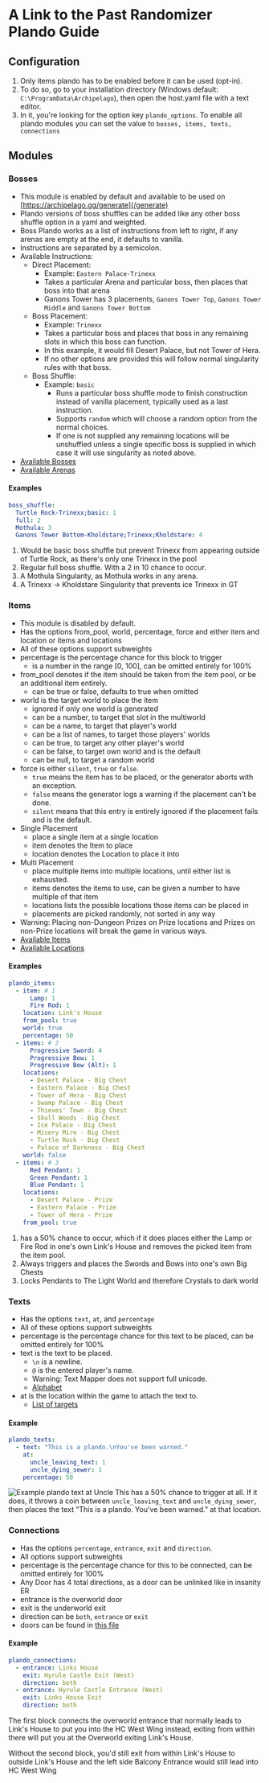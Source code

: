 # A Link to the Past Randomizer Plando Guide

## Configuration

1. Only items plando has to be enabled before it can be used (opt-in).
2. To do so, go to your installation directory (Windows default: `C:\ProgramData\Archipelago`), then open the host.yaml
   file with a text editor.
3. In it, you're looking for the option key `plando_options`. To enable all plando modules you can set the value
   to `bosses, items, texts, connections`

## Modules

### Bosses

- This module is enabled by default and available to be used on [https://archipelago.gg/generate](/generate)
- Plando versions of boss shuffles can be added like any other boss shuffle option in a yaml and weighted.
- Boss Plando works as a list of instructions from left to right, if any arenas are empty at the end, it defaults to
  vanilla.
- Instructions are separated by a semicolon.
- Available Instructions:
    - Direct Placement:
        - Example: `Eastern Palace-Trinexx`
        - Takes a particular Arena and particular boss, then places that boss into that arena
        - Ganons Tower has 3 placements, `Ganons Tower Top`, `Ganons Tower Middle` and `Ganons Tower Bottom`
    - Boss Placement:
        - Example: `Trinexx`
        - Takes a particular boss and places that boss in any remaining slots in which this boss can function.
        - In this example, it would fill Desert Palace, but not Tower of Hera.
        - If no other options are provided this will follow normal singularity rules with that boss.
    - Boss Shuffle:
        - Example: `basic`
            - Runs a particular boss shuffle mode to finish construction instead of vanilla placement, typically used as
              a last instruction.
            - Supports `random` which will choose a random option from the normal choices.
            - If one is not supplied any remaining locations will be unshuffled unless a single specific boss is
              supplied in which case it will use singularity as noted above.
- [Available Bosses](https://github.com/ArchipelagoMW/Archipelago/blob/main/worlds/alttp/Bosses.py#L135)
- [Available Arenas](https://github.com/ArchipelagoMW/Archipelago/blob/main/worlds/alttp/Bosses.py#L150)

#### Examples

```yaml
boss_shuffle:
  Turtle Rock-Trinexx;basic: 1
  full: 2
  Mothula: 3
  Ganons Tower Bottom-Kholdstare;Trinexx;Kholdstare: 4
```

1. Would be basic boss shuffle but prevent Trinexx from appearing outside of Turtle Rock, as there's only one Trinexx in
   the pool
2. Regular full boss shuffle. With a 2 in 10 chance to occur.
3. A Mothula Singularity, as Mothula works in any arena.
4. A Trinexx -> Kholdstare Singularity that prevents ice Trinexx in GT

### Items

- This module is disabled by default.
- Has the options from_pool, world, percentage, force and either item and location or items and locations
- All of these options support subweights
- percentage is the percentage chance for this block to trigger
    - is a number in the range [0, 100], can be omitted entirely for 100%
- from_pool denotes if the item should be taken from the item pool, or be an additional item entirely.
    - can be true or false, defaults to true when omitted
- world is the target world to place the item
    - ignored if only one world is generated
    - can be a number, to target that slot in the multiworld
    - can be a name, to target that player's world
    - can be a list of names, to target those players' worlds
    - can be true, to target any other player's world
    - can be false, to target own world and is the default
    - can be null, to target a random world
- force is either `silent`, `true` or `false`.
    - `true` means the item has to be placed, or the generator aborts with an exception.
    - `false` means the generator logs a warning if the placement can't be done.
    - `silent` means that this entry is entirely ignored if the placement fails and is the default.
- Single Placement
    - place a single item at a single location
    - item denotes the Item to place
    - location denotes the Location to place it into
- Multi Placement
    - place multiple items into multiple locations, until either list is exhausted.
    - items denotes the items to use, can be given a number to have multiple of that item
    - locations lists the possible locations those items can be placed in
    - placements are picked randomly, not sorted in any way
- Warning: Placing non-Dungeon Prizes on Prize locations and Prizes on non-Prize locations will break the game in
  various ways.
- [Available Items](https://github.com/ArchipelagoMW/Archipelago/blob/main/worlds/alttp/Items.py#L52)
- [Available Locations](https://github.com/ArchipelagoMW/Archipelago/blob/main/worlds/alttp/Regions.py#L434)

#### Examples

```yaml
plando_items:
  - item: # 1
      Lamp: 1
      Fire Rod: 1
    location: Link's House
    from_pool: true
    world: true
    percentage: 50
  - items: # 2
      Progressive Sword: 4
      Progressive Bow: 1
      Progressive Bow (Alt): 1
    locations:
      - Desert Palace - Big Chest
      - Eastern Palace - Big Chest
      - Tower of Hera - Big Chest
      - Swamp Palace - Big Chest
      - Thieves' Town - Big Chest
      - Skull Woods - Big Chest
      - Ice Palace - Big Chest
      - Misery Mire - Big Chest
      - Turtle Rock - Big Chest
      - Palace of Darkness - Big Chest
    world: false
  - items: # 3
      Red Pendant: 1
      Green Pendant: 1
      Blue Pendant: 1
    locations:
      - Desert Palace - Prize
      - Eastern Palace - Prize
      - Tower of Hera - Prize
    from_pool: true
```

1. has a 50% chance to occur, which if it does places either the Lamp or Fire Rod in one's own Link's House and removes
   the picked item from the item pool.
2. Always triggers and places the Swords and Bows into one's own Big Chests
3. Locks Pendants to The Light World and therefore Crystals to dark world

### Texts

- Has the options `text`, `at`, and `percentage`
- All of these options support subweights
- percentage is the percentage chance for this text to be placed, can be omitted entirely for 100%
- text is the text to be placed.
    - `\n` is a newline.
    - `@` is the entered player's name.
    - Warning: Text Mapper does not support full unicode.
    - [Alphabet](https://github.com/ArchipelagoMW/Archipelago/blob/main/worlds/alttp/Text.py#L758)
- at is the location within the game to attach the text to.
    - [List of targets](https://github.com/ArchipelagoMW/Archipelago/blob/main/worlds/alttp/Text.py#L1499)

#### Example

```yaml
plando_texts:
  - text: "This is a plando.\nYou've been warned."
    at:
      uncle_leaving_text: 1
      uncle_dying_sewer: 1
    percentage: 50
```

![Example plando text at Uncle](https://cdn.discordapp.com/attachments/731214280439103580/794953870903083058/unknown.png)
This has a 50% chance to trigger at all. If it does, it throws a coin between `uncle_leaving_text`
and `uncle_dying_sewer`, then places the text "This is a plando. You've been warned." at that location.

### Connections

- Has the options `percentage`, `entrance`, `exit` and `direction`.
- All options support subweights
- percentage is the percentage chance for this to be connected, can be omitted entirely for 100%
- Any Door has 4 total directions, as a door can be unlinked like in insanity ER
- entrance is the overworld door
- exit is the underworld exit
- direction can be `both`, `entrance` or `exit`
- doors can be found
  in [this file](https://github.com/ArchipelagoMW/Archipelago/blob/main/worlds/alttp/EntranceShuffle.py#L3852)

#### Example

```yaml
plando_connections:
  - entrance: Links House
    exit: Hyrule Castle Exit (West)
    direction: both
  - entrance: Hyrule Castle Entrance (West)
    exit: Links House Exit
    direction: both
```

The first block connects the overworld entrance that normally leads to Link's House to put you into the HC West Wing
instead, exiting from within there will put you at the Overworld exiting Link's House.

Without the second block, you'd still exit from within Link's House to outside Link's House and the left side Balcony
Entrance would still lead into HC West Wing
